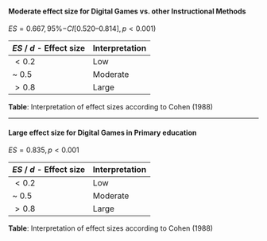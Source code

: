 

#### Moderate effect size for Digital Games vs. other Instructional Methods 
$ES = 0.667, 95$%$-CI [0.520–0.814], p < 0.001)$ 


| $ES$ / $d$ - Effect size | Interpretation |
| ------------------------ | -------------- |
| $< 0.2$                  | Low            |
| ~ $0.5$                  | Moderate       |
| $> 0.8$                  | Large          |
**Table**: Interpretation of effect sizes according to Cohen (1988)


---

#### Large effect size for Digital Games in Primary education
$ES = 0.835, p < 0.001$ 


| $ES$ / $d$ - Effect size | Interpretation |
| ------------------------ | -------------- |
| $< 0.2$                  | Low            |
| ~ $0.5$                  | Moderate       |
| $> 0.8$                  | Large          |
**Table**: Interpretation of effect sizes according to Cohen (1988)














